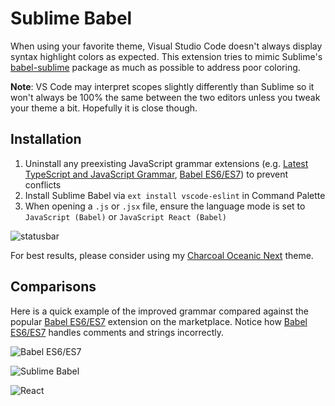 # Sublime Babel
When using your favorite theme, Visual Studio Code doesn't always display syntax highlight colors as expected. This extension tries to mimic Sublime's [babel-sublime](https://packagecontrol.io/packages/Babel) package as much as possible to address poor coloring.

**Note**: VS Code may interpret scopes slightly differently than Sublime so it won't always be 100% the same between the two editors unless you tweak your theme a bit. Hopefully it is close though.

## Installation

1. Uninstall any preexisting JavaScript grammar extensions (e.g. [Latest TypeScript and JavaScript Grammar](https://marketplace.visualstudio.com/items?itemName=ms-vscode.typescript-javascript-grammar), [Babel ES6/ES7](https://marketplace.visualstudio.com/items?itemName=dzannotti.vscode-babel-coloring)) to prevent conflicts
2. Install Sublime Babel via `ext install vscode-eslint` in Command Palette
3. When opening a `.js` or `.jsx` file, ensure the language mode is set to `JavaScript (Babel)` or `JavaScript React (Babel)`

![statusbar](https://raw.githubusercontent.com/joshpeng/Sublime-Babel-VSCode/master/images/statusbar.png)

For best results, please consider using my [Charcoal Oceanic Next](https://marketplace.visualstudio.com/items?itemName=joshpeng.theme-charcoal-oceanicnext) theme.



## Comparisons

Here is a quick example of the improved grammar compared against the popular [Babel ES6/ES7](https://marketplace.visualstudio.com/items?itemName=dzannotti.vscode-babel-coloring) extension on the marketplace. Notice how [Babel ES6/ES7](https://marketplace.visualstudio.com/items?itemName=dzannotti.vscode-babel-coloring) handles comments and strings incorrectly.

![Babel ES6/ES7](https://raw.githubusercontent.com/joshpeng/Sublime-Babel-VSCode/master/images/babel-es6.png)

![Sublime Babel](https://raw.githubusercontent.com/joshpeng/Sublime-Babel-VSCode/master/images/sublime-babel.png)

![React](https://raw.githubusercontent.com/joshpeng/Sublime-Babel-VSCode/master/images/react.png)
